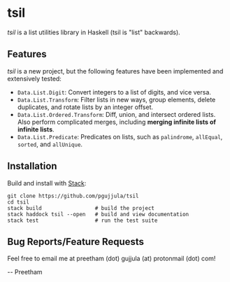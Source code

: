 # tsil
_tsil_ is a list utilities library in Haskell (tsil is "list" backwards).

## Features
_tsil_ is a new project, but the following features have been implemented and extensively tested:
* `Data.List.Digit`: Convert integers to a list of digits, and vice versa.
* `Data.List.Transform`: Filter lists in new ways, group elements, delete duplicates, and rotate lists by an integer offset.
* `Data.List.Ordered.Transform`: Diff, union, and intersect ordered lists. Also perform complicated merges, including **merging infinite lists of infinite lists**.
* `Data.List.Predicate`: Predicates on lists, such as `palindrome`, `allEqual`, `sorted`, and `allUnique`.

## Installation
Build and install with [Stack](https://www.haskellstack.org):

```
git clone https://github.com/pgujjula/tsil
cd tsil
stack build                 # build the project
stack haddock tsil --open   # build and view documentation
stack test                  # run the test suite
```

## Bug Reports/Feature Requests
Feel free to email me at preetham (dot) gujjula (at) protonmail (dot) com!

-- Preetham